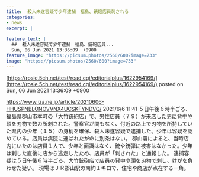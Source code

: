 ```yaml
---
title:  殺人未遂容疑で少年逮捕　福島、銃砲店員刺される  
categories:
- news
excerpt: |
  
feature_text: |
  ##  殺人未遂容疑で少年逮捕　福島、銃砲店員...
  Sun, 06 Jun 2021 13:36:09  +0900
feature_image: "https://picsum.photos/2560/600?image=733"
image: "https://picsum.photos/2560/600?image=733"
---
```


[https://rosie.5ch.net/test/read.cgi/editorialplus/1622954169/](https://rosie.5ch.net/test/read.cgi/editorialplus/1622954169/)
posted on Sun, 06 Jun 2021 13:36:09  +0900

<!--more-->

https://www.iza.ne.jp/article/20210606-HHUSPNBLONOVVNX4UCSKFYNDVQ/ 2021/6/6 11:41 ５日午後６時半ごろ、福島県郡山市本町の「大竹銃砲店」で、男性店員（７９）が来店した男に背中や頭を刃物で数カ所刺された。警察官が間もなく、付近の路上で刃物を所持していた県内の少年（１５）の身柄を確保、殺人未遂容疑で逮捕した。少年は容疑を認めている。店員は病院に運ばれたが命に別条はない。 郡山署によると、当時店内にいたのは店員１人で、少年と面識はなく、銃や銃弾に被害はなかった。少年は刺した直後に店から逃走したため、店員が「刺された」と通報した。 逮捕容疑は５日午後６時半ごろ、大竹銃砲店で店員の背中や頭を刃物で刺し、けがを負わせた疑い。 現場はＪＲ郡山駅の南約１キロで、住宅や商店が点在する一角。
